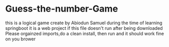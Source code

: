# Guess-the-number-Game
this is a logical game create by Abiodun Samuel during the time of learning springboot
it is a web project
if this file doesn't run after being downloaded Please orgainzed imports,do a clean install, then run and it should work fine on you brower
